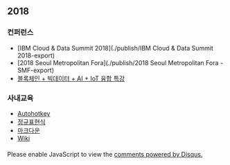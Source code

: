 <script async src="//pagead2.googlesyndication.com/pagead/js/adsbygoogle.js"></script>

<ins class="adsbygoogle"
     style="display:block; text-align:center;"
     data-ad-layout="in-article"
     data-ad-format="fluid"
     data-ad-client="ca-pub-9184373525576918"
     data-ad-slot="4673445327"></ins>

<script>
     (adsbygoogle = window.adsbygoogle || []).push({});
</script>

## 2018

### 컨퍼런스

- [IBM Cloud & Data Summit 2018](./publish/IBM Cloud & Data Summit 2018-export)
- [2018 Seoul Metropolitan Fora](./publish/2018 Seoul Metropolitan Fora - SMF-export)
- [블록체인 + 빅데이터 + AI + IoT 융합 특강](./publish/블록체인-빅데이터-AI-IoT-융합-특강-export)

### 사내교육

- [Autohotkey](./publish/Autohotkey-export)
- [정규표현식](./publish/Regex-export)
- [마크다운](./publish/Markdown-export)
- [Wiki](./publish/wiki-export)

<script async src="//pagead2.googlesyndication.com/pagead/js/adsbygoogle.js"></script>
<!-- 반응형 -->
<div style="text-align:center;margin-top:20px">
<ins class="adsbygoogle"
     style="display:block"
     data-ad-client="ca-pub-9184373525576918"
     data-ad-slot="1959714988"
     data-ad-format="auto"></ins></div>
<script>
(adsbygoogle = window.adsbygoogle || []).push({});
</script>

<div id="disqus_thread"></div>
<script>
var disqus*config = function () {
this.page.url = PAGE_URL; // Replace PAGE_URL with your page's canonical URL variable
this.page.identifier = PAGE_IDENTIFIER; // Replace PAGE_IDENTIFIER with your page's unique identifier variable
};
*/
(function() { // DON'T EDIT BELOW THIS LINE
var d = document, s = d.createElement('script');
s.src = 'https://jacegem.disqus.com/embed.js';
s.setAttribute('data-timestamp', +new Date());
(d.head || d.body).appendChild(s);
})();
</script>
<noscript>Please enable JavaScript to view the <a href="https://disqus.com/?ref_noscript">comments powered by Disqus.</a></noscript>
